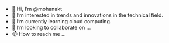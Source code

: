 - 👋 Hi, I’m @mohanakt
- 👀 I’m interested in trends and innovations in the technical field.
- 🌱 I’m currently learning cloud computing.
- 💞️ I’m looking to collaborate on ...
- 📫 How to reach me ...

<!---
mohanakt/mohanakt is a ✨ special ✨ repository because its `README.md` (this file) appears on your GitHub profile.
You can click the Preview link to take a look at your changes.
--->
